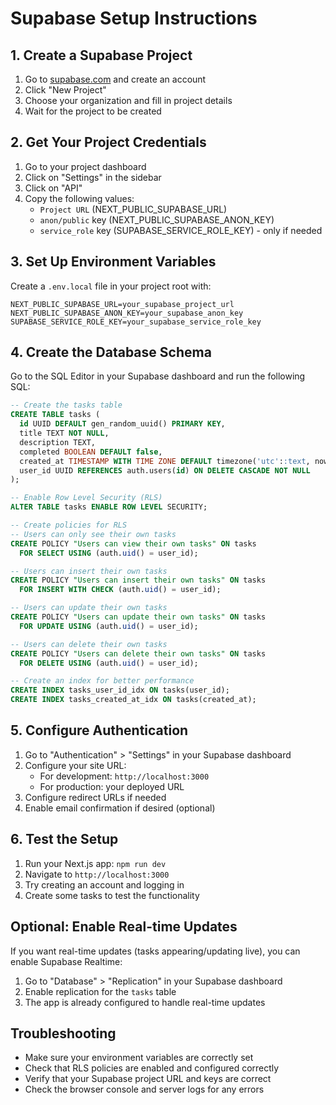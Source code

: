 # Supabase Setup Instructions

## 1. Create a Supabase Project

1. Go to [supabase.com](https://supabase.com) and create an account
2. Click "New Project"
3. Choose your organization and fill in project details
4. Wait for the project to be created

## 2. Get Your Project Credentials

1. Go to your project dashboard
2. Click on "Settings" in the sidebar
3. Click on "API" 
4. Copy the following values:
   - `Project URL` (NEXT_PUBLIC_SUPABASE_URL)
   - `anon/public` key (NEXT_PUBLIC_SUPABASE_ANON_KEY)
   - `service_role` key (SUPABASE_SERVICE_ROLE_KEY) - only if needed

## 3. Set Up Environment Variables

Create a `.env.local` file in your project root with:

```env
NEXT_PUBLIC_SUPABASE_URL=your_supabase_project_url
NEXT_PUBLIC_SUPABASE_ANON_KEY=your_supabase_anon_key
SUPABASE_SERVICE_ROLE_KEY=your_supabase_service_role_key
```

## 4. Create the Database Schema

Go to the SQL Editor in your Supabase dashboard and run the following SQL:

```sql
-- Create the tasks table
CREATE TABLE tasks (
  id UUID DEFAULT gen_random_uuid() PRIMARY KEY,
  title TEXT NOT NULL,
  description TEXT,
  completed BOOLEAN DEFAULT false,
  created_at TIMESTAMP WITH TIME ZONE DEFAULT timezone('utc'::text, now()) NOT NULL,
  user_id UUID REFERENCES auth.users(id) ON DELETE CASCADE NOT NULL
);

-- Enable Row Level Security (RLS)
ALTER TABLE tasks ENABLE ROW LEVEL SECURITY;

-- Create policies for RLS
-- Users can only see their own tasks
CREATE POLICY "Users can view their own tasks" ON tasks
  FOR SELECT USING (auth.uid() = user_id);

-- Users can insert their own tasks
CREATE POLICY "Users can insert their own tasks" ON tasks
  FOR INSERT WITH CHECK (auth.uid() = user_id);

-- Users can update their own tasks
CREATE POLICY "Users can update their own tasks" ON tasks
  FOR UPDATE USING (auth.uid() = user_id);

-- Users can delete their own tasks
CREATE POLICY "Users can delete their own tasks" ON tasks
  FOR DELETE USING (auth.uid() = user_id);

-- Create an index for better performance
CREATE INDEX tasks_user_id_idx ON tasks(user_id);
CREATE INDEX tasks_created_at_idx ON tasks(created_at);
```

## 5. Configure Authentication

1. Go to "Authentication" > "Settings" in your Supabase dashboard
2. Configure your site URL:
   - For development: `http://localhost:3000`
   - For production: your deployed URL
3. Configure redirect URLs if needed
4. Enable email confirmation if desired (optional)

## 6. Test the Setup

1. Run your Next.js app: `npm run dev`
2. Navigate to `http://localhost:3000`
3. Try creating an account and logging in
4. Create some tasks to test the functionality

## Optional: Enable Real-time Updates

If you want real-time updates (tasks appearing/updating live), you can enable Supabase Realtime:

1. Go to "Database" > "Replication" in your Supabase dashboard
2. Enable replication for the `tasks` table
3. The app is already configured to handle real-time updates

## Troubleshooting

- Make sure your environment variables are correctly set
- Check that RLS policies are enabled and configured correctly
- Verify that your Supabase project URL and keys are correct
- Check the browser console and server logs for any errors
